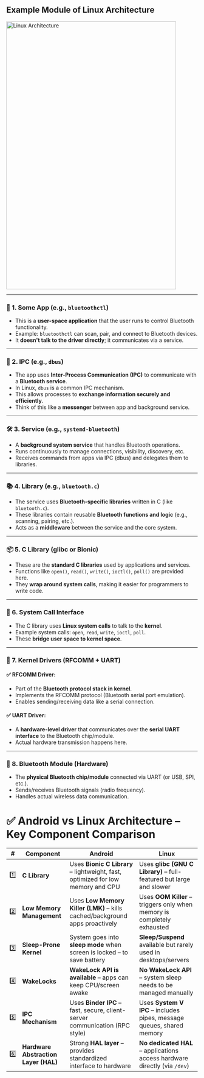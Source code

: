 ## Example Module of Linux Architecture

<img width="447" height="703" alt="Linux Architecture" src="https://github.com/user-attachments/assets/76e95e93-e2c2-485c-9dd2-974004fb5231" />

---

### 🔵 1. Some App (e.g., `bluetoothctl`)

- This is a **user-space application** that the user runs to control Bluetooth functionality.
- Example: `bluetoothctl` can scan, pair, and connect to Bluetooth devices.
- It **doesn't talk to the driver directly**; it communicates via a service.

---

### 🔁 2. IPC (e.g., `dbus`)

- The app uses **Inter-Process Communication (IPC)** to communicate with a **Bluetooth service**.
- In Linux, `dbus` is a common IPC mechanism.
- This allows processes to **exchange information securely and efficiently**.
- Think of this like a **messenger** between app and background service.

---

### 🛠️ 3. Service (e.g., `systemd-bluetooth`)

- A **background system service** that handles Bluetooth operations.
- Runs continuously to manage connections, visibility, discovery, etc.
- Receives commands from apps via IPC (dbus) and delegates them to libraries.

---

### 📚 4. Library (e.g., `bluetooth.c`)

- The service uses **Bluetooth-specific libraries** written in C (like `bluetooth.c`).
- These libraries contain reusable **Bluetooth functions and logic** (e.g., scanning, pairing, etc.).
- Acts as a **middleware** between the service and the core system.

---

### 📦 5. C Library (glibc or Bionic)

- These are the **standard C libraries** used by applications and services.
- Functions like `open()`, `read()`, `write()`, `ioctl()`, `poll()` are provided here.
- They **wrap around system calls**, making it easier for programmers to write code.

---

### 🧠 6. System Call Interface

- The C library uses **Linux system calls** to talk to the **kernel**.
- Example system calls: `open`, `read`, `write`, `ioctl`, `poll`.
- These **bridge user space to kernel space**.

---

### 🧩 7. Kernel Drivers (RFCOMM + UART)

#### ✅ RFCOMM Driver:

- Part of the **Bluetooth protocol stack in kernel**.
- Implements the RFCOMM protocol (Bluetooth serial port emulation).
- Enables sending/receiving data like a serial connection.

#### ✅ UART Driver:

- A **hardware-level driver** that communicates over the **serial UART interface** to the Bluetooth chip/module.
- Actual hardware transmission happens here.

---

### 📡 8. Bluetooth Module (Hardware)

- The **physical Bluetooth chip/module** connected via UART (or USB, SPI, etc.).
- Sends/receives Bluetooth signals (radio frequency).
- Handles actual wireless data communication.






# ✅ Android vs Linux Architecture – Key Component Comparison

| **#** | **Component**                     | **Android**                                                                 | **Linux**                                                                   |
|-------|----------------------------------|------------------------------------------------------------------------------|------------------------------------------------------------------------------|
| 1️⃣   | **C Library**                    | Uses **Bionic C Library** – lightweight, fast, optimized for low memory and CPU | Uses **glibc (GNU C Library)** – full-featured but large and slower        |
| 2️⃣   | **Low Memory Management**       | Uses **Low Memory Killer (LMK)** – kills cached/background apps proactively | Uses **OOM Killer** – triggers only when memory is completely exhausted     |
| 3️⃣   | **Sleep-Prone Kernel**          | System goes into **sleep mode** when screen is locked – to save battery     | **Sleep/Suspend** available but rarely used in desktops/servers            |
| 4️⃣   | **WakeLocks**                   | **WakeLock API is available** – apps can keep CPU/screen awake              | **No WakeLock API** – system sleep needs to be managed manually             |
| 5️⃣   | **IPC Mechanism**               | Uses **Binder IPC** – fast, secure, client-server communication (RPC style) | Uses **System V IPC** – includes pipes, message queues, shared memory       |
| 6️⃣   | **Hardware Abstraction Layer (HAL)** | Strong **HAL layer** – provides standardized interface to hardware         | **No dedicated HAL** – applications access hardware directly (via `/dev`)   |

